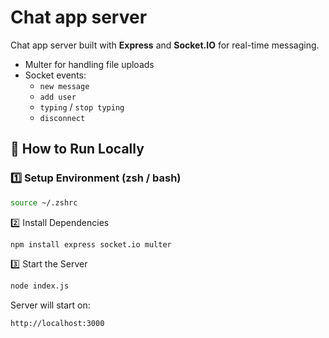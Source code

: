 # Chat app server
Chat app server built with **Express** and **Socket.IO** for real-time messaging.
- Multer for handling file uploads
- Socket events:
  - `new message`
  - `add user`
  - `typing` / `stop typing`
  - `disconnect`

## 🚀 How to Run Locally

### 1️⃣ Setup Environment (zsh / bash)
```bash
source ~/.zshrc
```


2️⃣ Install Dependencies
```bash
npm install express socket.io multer
```


3️⃣ Start the Server
```bash
node index.js
```


Server will start on:
```bash
http://localhost:3000

```



